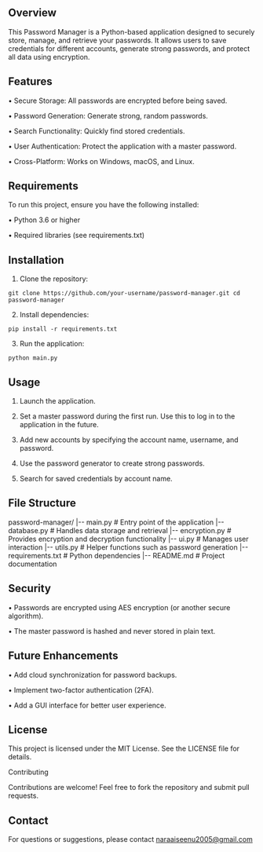 ## Overview

This Password Manager is a Python-based application designed to securely store, manage, and retrieve your passwords. It allows users to save credentials for different accounts, generate strong passwords, and protect all data using encryption.

## Features

• Secure Storage: All passwords are encrypted before being saved.

• Password Generation: Generate strong, random passwords.

• Search Functionality: Quickly find stored credentials.

• User Authentication: Protect the application with a master password.

• Cross-Platform: Works on Windows, macOS, and Linux.

## Requirements

To run this project, ensure you have the following installed:

 • Python 3.6 or higher

 • Required libraries (see requirements.txt)

## Installation

1. Clone the repository:

``git clone https://github.com/your-username/password-manager.git
cd password-manager``

2. Install dependencies:

```pip install -r requirements.txt```

3. Run the application:

``python main.py``

## Usage

1. Launch the application.

2. Set a master password during the first run. Use this to log in to the application in the future.

3. Add new accounts by specifying the account name, username, and password.

4. Use the password generator to create strong passwords.

5. Search for saved credentials by account name.

## File Structure

password-manager/
|-- main.py             # Entry point of the application
|-- database.py         # Handles data storage and retrieval
|-- encryption.py       # Provides encryption and decryption functionality
|-- ui.py               # Manages user interaction
|-- utils.py            # Helper functions such as password generation
|-- requirements.txt    # Python dependencies
|-- README.md           # Project documentation

## Security

• Passwords are encrypted using AES encryption (or another secure algorithm).

• The master password is hashed and never stored in plain text.

## Future Enhancements

• Add cloud synchronization for password backups.

• Implement two-factor authentication (2FA).

• Add a GUI interface for better user experience.

## License

This project is licensed under the MIT License. See the LICENSE file for details.

Contributing

Contributions are welcome! Feel free to fork the repository and submit pull requests.

## Contact

For questions or suggestions, please contact naraaiseenu2005@gmail.com

